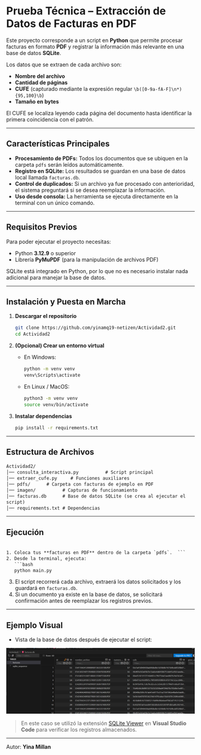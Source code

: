 # Prueba Técnica – Extracción de Datos de Facturas en PDF

Este proyecto corresponde a un script en **Python** que permite procesar facturas en formato **PDF** y registrar la información más relevante en una base de datos **SQLite**.  

Los datos que se extraen de cada archivo son:  
- **Nombre del archivo**  
- **Cantidad de páginas**  
- **CUFE** (capturado mediante la expresión regular `\b([0-9a-fA-F]\n*){95,100}\b`)  
- **Tamaño en bytes**  

El CUFE se localiza leyendo cada página del documento hasta identificar la primera coincidencia con el patrón.

---

## Características Principales

- **Procesamiento de PDFs:** Todos los documentos que se ubiquen en la carpeta `pdfs` serán leídos automáticamente.  
- **Registro en SQLite:** Los resultados se guardan en una base de datos local llamada `facturas.db`.  
- **Control de duplicados:** Si un archivo ya fue procesado con anterioridad, el sistema preguntará si se desea reemplazar la información.  
- **Uso desde consola:** La herramienta se ejecuta directamente en la terminal con un único comando.  

---

## Requisitos Previos

Para poder ejecutar el proyecto necesitas:  

- Python **3.12.9** o superior  
- Librería **PyMuPDF** (para la manipulación de archivos PDF)  

SQLite está integrado en Python, por lo que no es necesario instalar nada adicional para manejar la base de datos.

---

## Instalación y Puesta en Marcha

1. **Descargar el repositorio**  
   ```bash
   git clone https://github.com/yinamq19-netizen/Actividad2.git
   cd Actividad2
   ```

2. **(Opcional) Crear un entorno virtual**  
   - En Windows:  
     ```bash
     python -m venv venv
     venv\Scripts\activate
     ```
   - En Linux / MacOS:  
     ```bash
     python3 -m venv venv
     source venv/bin/activate
     ```

3. **Instalar dependencias**  
   ```bash
   pip install -r requirements.txt
   ```

---

## Estructura de Archivos

```
Actividad2/
│── consulta_interactiva.py          # Script principal
│── extraer_cufe.py     # Funciones auxiliares
│── pdfs/      # Carpeta con facturas de ejemplo en PDF
│── imagen/          # Capturas de funcionamiento
│── facturas.db      # Base de datos SQLite (se crea al ejecutar el script)
│── requirements.txt # Dependencias
```

---

## Ejecución
```

1. Coloca tus **facturas en PDF** dentro de la carpeta `pdfs`.  ```
2. Desde la terminal, ejecuta:  
   ```bash
   python main.py
   ```  
3. El script recorrerá cada archivo, extraerá los datos solicitados y los guardará en `facturas.db`.  
4. Si un documento ya existe en la base de datos, se solicitará confirmación antes de reemplazar los registros previos.  

---

## Ejemplo Visual

- Vista de la base de datos después de ejecutar el script:

![DB](imagen/img1.png)

> En este caso se utilizó la extensión [SQLite Viewer](https://marketplace.visualstudio.com/items?itemName=qwtel.sqlite-viewer) en **Visual Studio Code** para verificar los registros almacenados.

---

Autor: **Yina Millan**  

